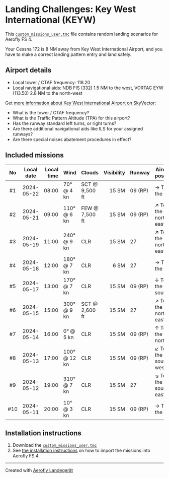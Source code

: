 # Landing Challenges: Key West International (KEYW)

This [`custom_missions_user.tmc`](./custom_missions_user.tmc) file contains random landing scenarios for Aerofly FS 4.

Your Cessna 172 is 8 NM away from Key West International Airport, and you have to make a correct landing pattern entry and land safely.

## Airport details

- Local tower / CTAF frequency: 118.20
- Local navigational aids: NDB FIS (332) 1.5 NM to the west, VORTAC EYW (113.50) 2.8 NM to the north-west

Get [more information about Key West International Airport on SkyVector](https://skyvector.com/airport/KEYW):

- What is the tower / CTAF frequency?
- What is the Traffic Pattern Altitude (TPA) for this airport?
- Has the runway standard left turns, or right turns?
- Are there additional navigational aids like ILS for your assigned runways?
- Are there special noises abatement procedures in effect?

## Included missions

| No  | Local date | Local time | Wind         | Clouds         | Visibility | Runway  | Aircraft position    |
| :-: | ---------- | ---------: | ------------ | -------------- | ---------: | ------- | -------------------- |
| #1  | 2024-05-22 |      08:00 | 70° @ 4 kn   | SCT @ 9,500 ft |      15 SM | 09 (RP) | → To the east        |
| #2  | 2024-05-21 |      09:00 | 110° @ 6 kn  | FEW @ 7,500 ft |      15 SM | 09 (RP) | ↗ To the north-east |
| #3  | 2024-05-19 |      11:00 | 240° @ 9 kn  | CLR            |      15 SM | 27      | ↗ To the north-east |
| #4  | 2024-05-18 |      12:00 | 180° @ 7 kn  | CLR            |       6 SM | 27      | → To the east        |
| #5  | 2024-05-17 |      13:00 | 170° @ 7 kn  | CLR            |      15 SM | 09 (RP) | ↓ To the south       |
| #6  | 2024-05-15 |      15:00 | 300° @ 9 kn  | SCT @ 2,600 ft |      15 SM | 27      | ↗ To the north-east |
| #7  | 2024-05-14 |      16:00 | 0° @ 5 kn    | CLR            |      15 SM | 09 (RP) | ↑ To the north       |
| #8  | 2024-05-13 |      17:00 | 100° @ 12 kn | CLR            |      15 SM | 09 (RP) | ↙ To the south-west |
| #9  | 2024-05-12 |      19:00 | 310° @ 7 kn  | CLR            |      15 SM | 27      | ↘ To the south-east |
| #10 | 2024-05-11 |      20:00 | 10° @ 3 kn   | CLR            |      15 SM | 09 (RP) | → To the east        |

## Installation instructions

1. Download the [`custom_missions_user.tmc`](./custom_missions_user.tmc)
2. See [the installation instructions](https://fboes.github.io/aerofly-missions/docs/generic-installation.html) on how to import the missions into Aerofly FS 4.

---

Created with [Aerofly Landegerät](https://github.com/fboes/aerofly-patterns)

